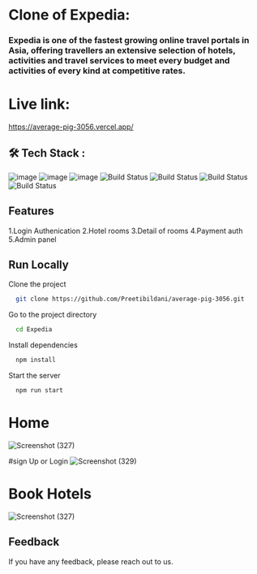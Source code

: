 # Clone of Expedia:
### Expedia is one of the fastest growing online travel portals in Asia, offering travellers an extensive selection of hotels, activities and travel services to meet every budget and activities of every kind at competitive rates.

# Live link:
https://average-pig-3056.vercel.app/


## 🛠 Tech Stack :

![image](https://img.shields.io/badge/HTML5-E34F26?style=for-the-badge&logo=html5&logoColor=white) ![image](https://img.shields.io/badge/CSS3-1572B6?style=for-the-badge&logo=css3&logoColor=white)   ![image](https://img.shields.io/badge/JavaScript-F7DF1E?style=for-the-badge&logo=javascript&logoColor=black)  ![Build Status](https://img.shields.io/badge/React-20232A?style=for-the-badge&logo=react&logoColor=61DAFB)  ![Build Status](https://img.shields.io/badge/Redux-593D88?style=for-the-badge&logo=redux&logoColor=white)   ![Build Status](https://img.shields.io/badge/chakraUI-00457C?style=for-the-badge&logo=chakraUI&logoColor=white)   ![Build Status](https://img.shields.io/badge/Git-002970?style=for-the-badge&logo=Git&logoColor=00BAF2)



## Features
1.Login Authenication
2.Hotel rooms
3.Detail of rooms
4.Payment auth
5.Admin panel




## Run Locally

Clone the project

```bash
  git clone https://github.com/Preetibildani/average-pig-3056.git
```

Go to the project directory

```bash
  cd Expedia
```

Install dependencies

```bash
  npm install
```

Start the server

```bash
  npm run start
```
# Home
![Screenshot (327)](https://user-images.githubusercontent.com/110048573/211343946-93e06981-0a82-418a-9c12-3073f6df084e.png)

#sign Up or Login
![Screenshot (329)](https://user-images.githubusercontent.com/110048573/211343985-69a4fc21-c3ee-459d-9ad7-dd719ec47ec7.png)

# Book Hotels
![Screenshot (327)](https://user-images.githubusercontent.com/110048573/211344015-fa536e95-5cb2-487d-ab22-fc66f7af2a05.png)

## Feedback

If you have any feedback, please reach out to us.


